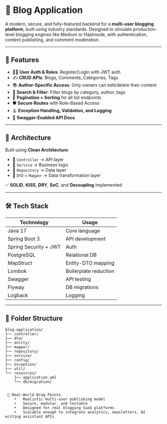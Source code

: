 # 📝 Blog Application

A modern, secure, and fully-featured backend for a **multi-user blogging platform**, built using industry standards. Designed to simulate production-level blogging engines like Medium or Hashnode, with authentication, content publishing, and comment moderation.

---

## 🚀 Features

- 🧑‍💻 **User Auth & Roles**: Register/Login with JWT auth
- ✍️ **CRUD APIs**: Blogs, Comments, Categories, Tags
- 📚 **Author-Specific Access**: Only owners can edit/delete their content
- 🔎 **Search & Filter**: Filter blogs by category, author, tags
- 🧾 **Pagination + Sorting** for all list endpoints
- 🛡️ **Secure Routes** with Role-Based Access
- 🪝 **Exception Handling, Validation, and Logging**
- 🔧 **Swagger-Enabled API Docs**

---

## 🧠 Architecture

Built using **Clean Architecture**:
- 🔹 `Controller` → API layer
- 🔹 `Service` → Business logic
- 🔹 `Repository` → Data layer
- 🔹 `DTO` + `Mapper` → Data transformation layer

✅ **SOLID**, **KISS**, **DRY**, **SoC**, and **Decoupling** implemented

---

## 🛠️ Tech Stack

| Technology | Usage |
|------------|-------|
| Java 17 | Core language |
| Spring Boot 3 | API development |
| Spring Security + JWT | Auth |
| PostgreSQL | Relational DB |
| MapStruct | Entity-DTO mapping |
| Lombok | Boilerplate reduction |
| Swagger | API testing |
| Flyway | DB migrations |
| Logback | Logging |

---

## 📁 Folder Structure

```shell
blog-application/
├── controller/
├── dto/
├── entity/
├── mapper/
├── repository/
├── service/
├── config/
├── exception/
├── util/
└── resources/
    ├── application.yml
    └── db/migration/


 📌 Real-World Brag Points
	•	Realistic multi-user publishing model
	•	Secure, modular, and testable
	•	Designed for real blogging SaaS platforms
	•	Scalable enough to integrate analytics, newsletters, AI writing assistant APIs


